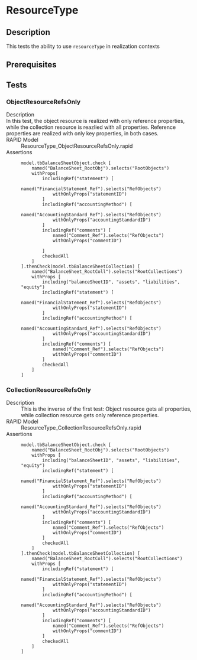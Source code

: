 # ResourceType

## Description

This tests the ability to use `resourceType` in realization contexts
## Prerequisites

## Tests

### ObjectResourceRefsOnly

<dl>
  <dt>Description</dt>
    In this test, the object resource is realized with only reference properties,
    while the collection resource is reazlied with all properties. Reference
    properties are realized with only key properties, in both cases.
  <dd>

  </dd>
  <dt>RAPID Model</dt>
  <dd>ResourceType_ObjectResourceRefsOnly.rapid</dd>
  <dt>Assertions</dt>
  <dd>

``` ObjectResourceRefsOnly
model.tbBalanceSheetObject.check [
    named("BalanceSheet_RootObj").selects("RootObjects")
    withProps[
        includingRef("statement") [
            named("FinancialStatement_Ref").selects("RefObjects")
            withOnlyProps("statementID")
        ]
        includingRef("accountingMethod") [
            named("AccountingStandard_Ref").selects("RefObjects")
            withOnlyProps("accountingStandardID")
        ]
        includingRef("comments") [
            named("Comment_Ref").selects("RefObjects")
            withOnlyProps("commentID")

        ]
        checkedAll
    ]
].thenCheck(model.tbBalanceSheetCollection) [
    named("BalanceSheet_RootColl").selects("RootCollections")
    withProps [
        including("balanceSheetID", "assets", "liabilities", "equity")
        includingRef("statement") [
            named("FinancialStatement_Ref").selects("RefObjects")
            withOnlyProps("statementID")
        ]
        includingRef("accountingMethod") [
            named("AccountingStandard_Ref").selects("RefObjects")
            withOnlyProps("accountingStandardID")
        ]
        includingRef("comments") [
            named("Comment_Ref").selects("RefObjects")
            withOnlyProps("commentID")
        ]
        checkedAll
    ]
]
```
  </dd>
</dl>
  
### CollectionResourceRefsOnly

<dl>
  <dt>Description</dt>
  <dd>
	This is the inverse of the first test: Object resource gets all properties,
	while collection resource gets only reference properties.
  </dd>

  <dt>RAPID Model</dt>
  <dd>ResourceType_CollectionResourceRefsOnly.rapid</dd>

  <dt>Assertions</dt>
  <dd>

``` CollectionResourceRefsOnly
model.tbBalanceSheetObject.check [
    named("BalanceSheet_RootObj").selects("RootObjects")
    withProps [
        including("balanceSheetID", "assets", "liabilities", "equity")
        includingRef("statement") [
            named("FinancialStatement_Ref").selects("RefObjects")
            withOnlyProps("statementID")
        ]
        includingRef("accountingMethod") [
            named("AccountingStandard_Ref").selects("RefObjects")
            withOnlyProps("accountingStandardID")
        ]
        includingRef("comments") [
            named("Comment_Ref").selects("RefObjects")
            withOnlyProps("commentID")
        ]
        checkedAll
    ]
].thenCheck(model.tbBalanceSheetCollection) [
    named("BalanceSheet_RootColl").selects("RootCollections")
    withProps [
        includingRef("statement") [
            named("FinancialStatement_Ref").selects("RefObjects")
            withOnlyProps("statementID")
        ]
        includingRef("accountingMethod") [
            named("AccountingStandard_Ref").selects("RefObjects")
            withOnlyProps("accountingStandardID")
        ]
        includingRef("comments") [
            named("Comment_Ref").selects("RefObjects")
            withOnlyProps("commentID")
        ]
        checkedAll
    ]
]
```	
  </dd>
</dl>
